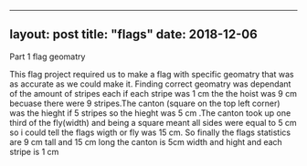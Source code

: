 
---
layout: post
title: "flags"
date: 2018-12-06
---
 Part 1 flag geomatry
 
 This flag project required us to make a flag with specific geomatry that was as accurate as we could make it. Finding correct geomatry  was dependant of the amount of stripes each if each stripe was 1 cm the the hoist was 9 cm becuase there were 9 stripes.The canton (square on the top left corner) was the hieght if 5 stripes so the hieght was 5 cm .The canton took up one third of the fly(width) and being a square meant all sides were equal to 5 cm so i could tell the flags wigth or fly was 15 cm.  So finally the flags statistics are 9 cm tall and 15 cm long the canton is 5cm width and hight and each stripe is 1 cm 
